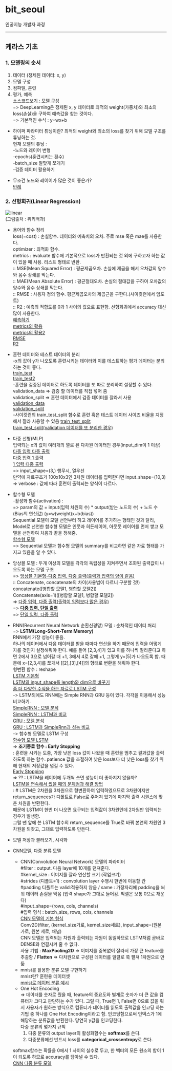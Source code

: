 # bit_seoul
인공지능 개발자 과정

<hr />

## 케라스 기초
### 1. 모델링의 순서
1. 데이터 (정제된 데이터: x, y)     
2. 모델 구성    
3. 컴파일, 훈련    
4. 평가, 예측    
[소스코드보기 : 모델 구성](https://github.com/maiorem/bit_seoul/blob/main/Study/keras/keras01.py)     
=> DeepLearning은 정제된 x, y 데이터로 최적의 weight(가중치)와 최소의 loss(손실)을 구하여 예측값을 찾는 것이다.     
=> 기본적인 수식 : y=wx+b      

* 하이퍼 파라미터 튜닝이란?
 최적의 weight와 최소의 loss를 찾기 위해 모델 구조를 튜닝하는 것.           
 현재 모델의 튜닝 :       
 -노드와 레이어 변형        
 -epochs(훈련시키는 횟수)        
 -batch_size 알맞게 쪼개기       
 -검증 데이터 활용하기        
 
* 무조건 노드와 레이어가 많은 것이 좋은가?        
[반례](https://github.com/maiorem/bit_seoul/blob/main/Study/keras/keras08_r2_bad.py)        


### 2. 선형회귀(Linear Regression) 
![linear](https://upload.wikimedia.org/wikipedia/commons/thumb/b/be/Normdist_regression.png/300px-Normdist_regression.png)     
(그림출처 : 위키백과)     

* 용어와 함수 정리       
loss(=cost) : 손실함수. 데이터와 예측치의 오차. 주로 mse 혹은 mae를 사용한다.     
optimizer : 최적화 함수.       
metrics : evaluate 함수에 기본적으로 loss가 반환되는 것 외에 구하고자 하는 값이 있을 때 사용. 리스트 형태로 반환.      
:: MSE(Mean Squared Error) : 평균제곱오차. 손실에 제곱을 해서 오차값의 양수와 음수 상쇄를 막는다.      
:: MAE(Mean Absolute Error) : 평균절대오차. 손실의 절대값을 구하여 오차값의 양수와 음수 상쇄를 막는다.     
:: RMSE : 사용자 정의 함수. 평균제곱오차의 제곱근을 구한다.(사이킷런에서 임포트)     
:: R2 : 예측의 적합도를 0과 1 사이의 값으로 표현함. 선형회귀에서 accuracy 대신 많이 사용한다.     
[예측하기](https://github.com/maiorem/bit_seoul/blob/main/Study/keras/keras02_predict.py)       
[metrics의 활용](https://github.com/maiorem/bit_seoul/blob/main/Study/keras/keras04_metrics.py)        
[metrics의 활용2](https://github.com/maiorem/bit_seoul/blob/main/Study/keras/keras04_metrics2.py)         
[RMSE](https://github.com/maiorem/bit_seoul/blob/main/Study/keras/keras06_RMSE.py)        
[R2](https://github.com/maiorem/bit_seoul/blob/main/Study/keras/keras07_r2.py)         

* 훈련 데이터와 테스트 데이터의 분리        
-x의 값이 y가 나오도록 훈련시키는 데이터와 이를 테스트하는 평가 데이터는 분리하는 것이 좋다.        
[train_test](https://github.com/maiorem/bit_seoul/blob/main/Study/keras/keras05_train_test.py)       
[train_test2](https://github.com/maiorem/bit_seoul/blob/main/Study/keras/keras05_train_test2.py)         
-훈련을 검증된 데이터로 하도록 데이터를 또 따로 분리하여 설정할 수 있다.      
validation_data => 검증 할 데이터를 직접 넣어 줌        
validation_split => 훈련 데이터에서 검증 데이터를 잘라서 사용     
[validation_data](https://github.com/maiorem/bit_seoul/blob/main/Study/keras/keras09_val.py)       
[validation_split](https://github.com/maiorem/bit_seoul/blob/main/Study/keras/keras09_val2.py)         
-사이킷런의 train_test_split 함수로 훈련 혹은 테스트 데이터 사이즈 비율을 지정해서 잘라 사용할 수 있음
[train_test_split](https://github.com/maiorem/bit_seoul/blob/main/Study/keras/keras11_train_test_split.py)       
[train_test_split(validation 데이터를 또 분리한 경우)](https://github.com/maiorem/bit_seoul/blob/main/Study/keras/keras11_train_test_split2.py) 

* 다중 선형(MLP)     
입력되는 x의 값이 여러개의 열로 된 다차원 데이터인 경우(input_dim이 1 이상)       
[다중 입력 다중 출력](https://github.com/maiorem/bit_seoul/blob/main/Study/keras/keras12_mlp.py)       
[다중 입력 1 출력](https://github.com/maiorem/bit_seoul/blob/main/Study/keras/keras12_mlp2.py)       
[1 입력 다중 출력](https://github.com/maiorem/bit_seoul/blob/main/Study/keras/keras12_mlp3.py)          
 => input_shape=(3,) 행무시, 열우선          
 만약에 자료구조가 100x10x3인 3차원 데이터를 입력한다면 input_shape=(10,3)          
 => verbose : 값에 따라 훈련이 출력되는 양식이 다르다.               

* 함수형 모델       
-활성화 함수(activation) :           
 => param의 값 = input(입력 차원의 수) * output(받는 노드의 수) + 노드 수(Bias의 연산값) (y=w(weight)x+b(bias))        
 Sequential 모델이 모델 선언부터 하고 레이어를 추가하는 형태인 것과 달리,
 Model로 선언한 함수형 모델은 인풋과 히든레이어, 아웃풋 레이어를 먼저 쌓고 모델을 선언하여 처음과 끝을 정해줌.        
 [함수형 모델](https://github.com/maiorem/bit_seoul/blob/main/Study/keras/keras15_function.py)         
 => Sequential 모델과 함수형 모델의 summary를 비교하면 같은 자료 형태를 가지고 있음을 알 수 있다.
 
* 앙상블 모델 : 두개 이상의 모델을 각각의 독립성을 지켜주면서 조화된 출력값이 나오도록 하는 모델 구조       
=> [앙상블 기본형-다중 입력, 다중 출력(출력과 입력의 양이 같음)](https://github.com/maiorem/bit_seoul/blob/main/Study/keras/keras16_ensemble.py)            
:: Concatenate, concatenate의 차이(사용법이 다르니 구분할 것!)                
 concatenate([병합할 모델1, 병합할 모델2])           
 Concatenate(axis=1)([병합할 모델1, 병합할 모델2])            
=> [다중 입력, 다중 출력(출력이 입력보다 많은 경우)](https://github.com/maiorem/bit_seoul/blob/main/Study/keras/keras16_ensemble2.py)         
=> **[다중 입력, 단일 출력](https://github.com/maiorem/bit_seoul/blob/main/Study/keras/keras16_ensemble3.py)**            
=> [단일 입력, 다중 출력](https://github.com/maiorem/bit_seoul/blob/main/Study/keras/keras16_ensemble4.py)         

* RNN(Recurrent Neural Network 순환신경망) 모델 : 순차적인 데이터 처리           
=> **LSTM(Long-Short-Term Memory)**            
 RNN에서 가장 성능이 좋음.        
 하나의 데이터에서 다음 데이터를 받을 때마다 연산을 하기 때문에 입력을 어떻게 자를 것인지 설정해줘야 한다.
 예를 들어 [2,3,4]가 있고 이를 하나씩 잘라준다고 하면 2에서 3으로 넘어갈 때 +1, 3에서 4로 갈때 +1, 그렇게 y=[5]가 나오도록 함. 때문에 x=[2,3,4]를 쪼개서 [[2],[3],[4]]의 형태로 변환을 해줘야 한다.       
 형변환 함수 : reshape           
 [LSTM 기본형](https://github.com/maiorem/bit_seoul/blob/main/Study/keras/keras17_LSTM.py)         
 [LSTM의 input_shape를 length와 dim으로 바꾸기](https://github.com/maiorem/bit_seoul/blob/main/Study/keras/keras17_LSTM2.py)            
 [좀 더 다양한 수식을 하는 자료로 LSTM 구성](https://github.com/maiorem/bit_seoul/blob/main/Study/keras/keras17_LSTM3_scale.py)          
-> LSTM외에도 RNN에는 Simple RNN과 GRU 등이 있다. 각각을 이용해서 성능 비교하기.           
  [SimpleRNN : 모델 분석](https://github.com/maiorem/bit_seoul/blob/main/Study/keras/keras18_simpleRNN.py)             
 [SimpleRNN : LSTM과 비교](https://github.com/maiorem/bit_seoul/blob/main/Study/keras/keras18_simpleRNN2_scale.py)         
 [GRU : 모델 분석](https://github.com/maiorem/bit_seoul/blob/main/Study/keras/keras19_GRU.py)          
 [GRU : LSTM과 SimpleRnn과 성능 비교](https://github.com/maiorem/bit_seoul/blob/main/Study/keras/keras19_GRU2_scale.py)          
 -> 함수형 모델로 LSTM 구성        
 [함수형 모델 LSTM](https://github.com/maiorem/bit_seoul/blob/main/Study/keras/keras20_LSTM_hamsu.py)           
 => **조기종료 함수 : Early Stopping**                
 : 훈련을 시키는 도중, 가장 낮은 loss 값이 나왔을 때 훈련을 멈추고 결과값을 출력하도록 하는 함수. patience 값을 조절하여 낮은 loss보다 더 낮은 loss를 찾기 위해 현재의 저장값을 넘길 수 있다.         
 [Early Stopping](https://github.com/maiorem/bit_seoul/blob/main/Study/keras/keras21_LSTM_earlyStopping.py)             
 => ?? : LSTM을 레이어에 두개씩 쓰면 성능이 더 좋아지지 않을까?           
 [LSTM을 연속해서 썼을 때의 문제점과 해결 방법](https://github.com/maiorem/bit_seoul/blob/main/Study/keras/keras22_Return_sequence.py)            
 : # LSTM은 2차원을 3차원으로 형변환하여 입력하였으므로 3차원이지만 return_sequences가 디폴트로 False로 주어져 있기에 마지막 출력 시퀀스에 맞춘 차원을 반환한다.               
때문에 LSTM이 한번 더 나오면 요구되는 입력값이 3차원인데 2차원만 입력되는 경우가 발생함.          
그럴 땐 앞에 쓴 LSTM 함수의 return_sequence를 True로 바꿔 본연의 차원인 3차원을 되찾고, 그대로 입력하도록 만든다.              

* 모델 저장과 불러오기, 시각화

* CNN모델, 다중 분류 모델
  * CNN(Convolution Neural Network) 모델의 파라미터           
 #filter : output. 다음 layer에 10개를 던져준다.                    
 #kernel_size : 이미지를 잘라 연산할 크기 (작업크기)                 
 #strides (디폴트=1) : convolution layer 수행시 한번에 이동할 칸                
 #padding 디폴트는 valid:적용하지 않음 / same : 가장자리에 padding을 씌워 데이터 손실을 막음 (입력 shape가 그대로 들어감. 픽셀은 보통 0으로 채운다)               
 #input_shape=(rows, cols, channels)            
 #입력 형식 : batch_size, rows, cols, channels              
 [CNN 모델의 기본 형식](https://github.com/maiorem/bit_seoul/blob/main/Study/keras/keras35_cnn1.py)        
 Conv2D(filter, (kernel_size가로, kernel_size세로), input_shape=(원본 가로, 원본 세로, 채널)        
 CNN 모델은 입력되는 차원과 출력되는 차원이 동일하므로 LSTM처럼 곧바로 DENSE와 연결시켜 줄 수 없다.      
 사용 기법 : **MaxPooling2D** => 이미지를 중복없이 잘라서 가장 큰 feature를 추출함 / **Flatten** => 다차원으로 구성된 데이터를 일렬로 쭉 펼쳐 1차원으로 만듦          
  * mnist를 활용한 분류 모델 구현하기        
 mnist란? 훈련용 데이터셋            
 [mnist로 데이터 분류 예시](https://github.com/maiorem/bit_seoul/blob/main/Study/keras/keras36_mnist1_imshow.py)           
   * One Hot Encoding       
   => 데이터를 숫자로 줬을 때, feature의 중요도와 별개로 숫자가 더 큰 값을 컴퓨터가 크다고 판단하는 수가 있다. 그럴 때, True면 1, False면 0으로 값을 줘서 사용자가 원하는 방식으로 컴퓨터가 데이터를 읽도록 출력값을 인코딩 하는 기법 중 하나를 One Hot Encoding이라고 함. 인코딩함으로써 인덱스가 1에 해당하는 분류값을 반환한다. 당연히 y값을 인코딩한다.        
   다중 분류의 몇가지 규칙      
      1. 다중 분류의 output layer의 활성화함수는 **softmax**를 쓴다.      
      2. 다중분류에선 반드시 loss를 **categorical_crossentropy**로 쓴다.           
   
    softmax함수는 확률을 0에서 1 사이의 실수로 두고, 한 벡터의 모든 원소의 합이 1이 되도록 하므로 accuracy를 담아낼 수 있다.                     
    [CNN 다중 분류 모델](https://github.com/maiorem/bit_seoul/blob/main/Study/keras/keras36_mnist2_cnn.py)         
  
  
 
 
         
